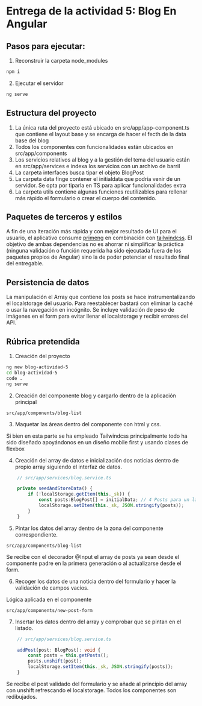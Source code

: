 # Entrega de la actividad 5: Blog En Angular

## Pasos para ejecutar:

1. Reconstruir la carpeta node_modules

```bash
npm i
```

2. Ejecutar el servidor

```bash
ng serve
```

## Estructura del proyecto

1. La única ruta del proyecto está ubicado en src/app/app-component.ts que contiene el layout base y se encarga de hacer el fecth de la data base del blog
2. Todos los componentes con funcionalidades están ubicados en src/app/components
3. Los servicios relativos al blog y a la gestión del tema del usuario están en src/app/services e indexa los servicios con un archivo de barril
4. La carpeta interfaces busca tipar el objeto BlogPost
5. La carpeta data finge contener el initialdata que podría venir de un servidor. Se opta por tiparla en TS para aplicar funcionalidades extra
6. La carpeta utils contiene algunas funciones reutilizables para rellenar más rápido el formulario o crear el cuerpo del contenido.

## Paquetes de terceros y estilos

A fin de una iteración más rápida y con mejor resultado de UI para el usuario, el aplicativo consume [primeng](https://primeng.org/installation) en combinación con [tailwindcss](https://tailwindcss.com/). El objetivo de ambas dependencias no es ahorrar ni simplificar la práctica (ninguna validación o función requerida ha sido ejecutada fuera de los paquetes propios de Angular) sino la de poder potenciar el resultado final del entregable.

## Persistencia de datos

La manipulación el Array que contiene los posts se hace instrumentalizando el localstorage del usuario. Para reestablecer bastará con eliminar la caché o usar la navegación en incógnito. Se incluye validación de peso de imágenes en el form para evitar llenar el localstorage y recibir errores del API.

## Rúbrica pretendida

1. Creación del proyecto

```bash
ng new blog-actividad-5
cd blog-actividad-5
code .
ng serve
```

2. Creación del componente blog y cargarlo dentro de la aplicación principal

```
src/app/components/blog-list
```

3. Maquetar las áreas dentro del componente con html y css.

Si bien en esta parte se ha empleado Tailwindcss principalmente todo ha sido diseñado apoyándonos en un diseño mobile first y usando clases de flexbox

4. Creación del array de datos e inicialización dos noticias dentro de propio array siguiendo el interfaz de datos.

```ts
    // src/app/services/blog.service.ts

    private seedAndStoreData() {
        if (!localStorage.getItem(this._sk)) {
            const posts:BlogPost[] = initialData; // 4 Posts para un layout más nutrido
            localStorage.setItem(this._sk, JSON.stringify(posts));
        }
    }

```

5. Pintar los datos del array dentro de la zona del componente correspondiente.

```
src/app/components/blog-list
```

Se recibe con el decorador @Input el array de posts ya sean desde el componente padre en la primera generación o al actualizarse desde el form.

6. Recoger los datos de una noticia dentro del formulario y hacer la validación de campos vacíos.

Lógica aplicada en el componente

```
src/app/components/new-post-form
```

7. Insertar los datos dentro del array y comprobar que se pintan en el listado.

```ts
    // src/app/services/blog.service.ts

    addPost(post: BlogPost): void {
        const posts = this.getPosts();
        posts.unshift(post);
        localStorage.setItem(this._sk, JSON.stringify(posts));
    }

```
Se recibe el post validado del formulario y se añade al principio del array con unshift refrescando el localstorage. Todos los componentes son redibujados. 